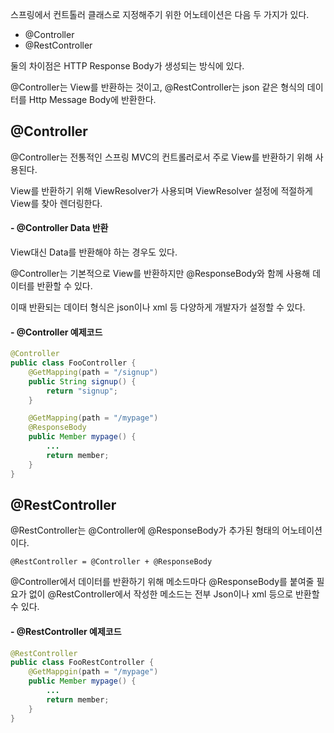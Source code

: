 스프링에서 컨트톨러 클래스로 지정해주기 위한 어노테이션은 다음 두 가지가 있다.  

- @Controller
- @RestController

둘의 차이점은 HTTP Response Body가 생성되는 방식에 있다.  

@Controller는 View를 반환하는 것이고, @RestController는 json 같은 형식의 데이터를 Http Message Body에 반환한다.  

## @Controller  

@Controller는 전통적인 스프링 MVC의 컨트롤러로서 주로 View를 반환하기 위해 사용된다.   

View를 반환하기 위해 ViewResolver가 사용되며 ViewResolver 설정에 적절하게 View를 찾아 렌더링한다.  

#### - @Controller Data 반환  

View대신 Data를 반환해야 하는 경우도 있다.  

@Controller는 기본적으로 View를 반환하지만 @ResponseBody와 함께 사용해 데이터를 반환할 수 있다.  

이때 반환되는 데이터 형식은 json이나 xml 등 다양하게 개발자가 설정할 수 있다.  

#### - @Controller 예제코드  

```java
@Controller
public class FooController {
    @GetMapping(path = "/signup")
    public String signup() {
        return "signup";
    }

    @GetMapping(path = "/mypage")
    @ResponseBody
    public Member mypage() {
        ...
        return member;
    }
}
```

## @RestController  

@RestController는 @Controller에 @ResponseBody가 추가된 형태의 어노테이션이다.  

```text
@RestController = @Controller + @ResponseBody
```

@Controller에서 데이터를 반환하기 위해 메소드마다 @ResponseBody를 붙여줄 필요가 없이 @RestController에서 작성한 메소드는 전부 Json이나 xml 등으로 반환할 수 있다.  

#### - @RestController 예제코드  

```java
@RestController
public class FooRestController {
    @GetMappgin(path = "/mypage")
    public Member mypage() {
        ...
        return member;
    }
}
```